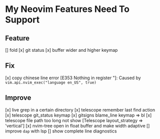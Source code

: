 # My Neovim Features Need To Support

## Feature

[] fold
[x] git status
[x] buffer wider and higher keymap

## Fix

[x] copy chinese line error [E353 Nothing in register "]: Caused by `vim.api.nvim_exec("language en_US", true)`

## Improve

[x] live grep in a certain directory
[x] telescope remember last find action
[x] telescope git_status keymap
[x] gitsigns blame_line keymap => <leader>bl
[x] telescope file path too long not show [Telescope layout_strategy => 'vertical']
[x] nvim-tree open in float buffer and make width adaptive
[] improve `dap` with lsp
[] show complete line diagnostics
